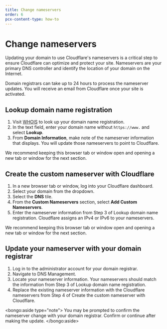 ```yaml
---
title: Change nameservers
order: 6
pcx-content-type: how-to
---
```


# Change nameservers

Updating your domain to use Cloudflare's nameservers is a critical step to ensure Cloudflare can optimize and protect your site. Nameservers are your primary DNS controller and identify the location of your domain on the Internet.

Domain registrars can take up to 24 hours to process the nameserver updates. You will receive an email from Cloudflare once your site is activated.

## Lookup domain name registration

1. Visit [WHOIS](https://lookup.icann.org/) to look up your domain name registration.
1. In the text field, enter your domain name without `https://www.` and select **Lookup**.
1. From **Domain Information**, make note of the nameserver information that displays. You will update those nameservers to point to Cloudflare.

We recommend keeping this browser tab or window open and opening a new tab or window for the next section.

## Create the custom nameserver with Cloudflare

1. In a new browser tab or window, log into your Cloudflare dashboard.
1. Select your domain from the dropdown.
1. Select the **DNS** tile.
1. From the **Custom Nameservers** section, select **Add Custom Nameservers**.
1. Enter the nameserver information from Step 3 of Lookup domain name registration. Cloudflare assigns an IPv4 or IPv6 to your nameservers.

We recommend keeping this browser tab or window open and opening a new tab or window for the next section.

## Update your nameserver with your domain registrar

1. Log in to the administrator account for your domain registrar.
1. Navigate to DNS Management.
1. Locate your nameserver information. Your nameservers should match the information from Step 3 of Lookup domain name registration.
1. Replace the existing nameserver information with the Cloudflare nameservers from Step 4 of Create the custom nameserver with Cloudflare.

<bongo:aside type="note">
You may be prompted to confirm the nameserver change with your domain registrar. Confirm or continue after making the update.
</bongo:aside>
